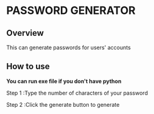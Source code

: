 # PASSWORD GENERATOR

## Overview

This can generate passwords for users' accounts

## How to use

**You can run exe file if you don't have python**

Step 1 :Type the number of characters of your password

Step 2 :Click the generate button to generate